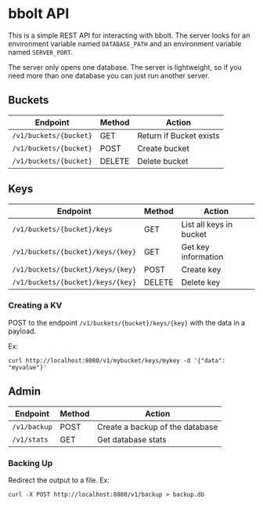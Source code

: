 # bbolt API

This is a simple REST API for interacting with bbolt. The server looks for an environment variable named `DATABASE_PATH`
 and an environment variable named `SERVER_PORT`.

The server only opens one database. The server is lightweight, so if you need more than one database you can just run
another server.

## Buckets

|Endpoint|Method|Action|
|--------|------|------|
|`/v1/buckets/{bucket}`| GET | Return if Bucket exists|
|`/v1/buckets/{bucket}`| POST | Create bucket|
|`/v1/buckets/{bucket}`| DELETE | Delete bucket |

## Keys
|Endpoint|Method|Action|
|--------|------|------|
|`/v1/buckets/{bucket}/keys` | GET | List all keys in bucket |
|`/v1/buckets/{bucket}/keys/{key}`| GET | Get key information |
|`/v1/buckets/{bucket}/keys/{key}` | POST | Create key |
|`/v1/buckets/{bucket}/keys/{key}` | DELETE | Delete key|


### Creating a  KV
POST to the endpoint `/v1/buckets/{bucket}/keys/{key}` with the data in a payload.

Ex:

`curl http://localhost:8080/v1/mybucket/keys/mykey -d '{"data": "myvalue"}'`

## Admin

|Endpoint|Method|Action|
|--------|------|------|
|`/v1/backup`| POST | Create a backup of the database|
|`/v1/stats` | GET | Get database stats |

### Backing Up

Redirect the output to a file. Ex:

`curl -X POST http://localhost:8080/v1/backup > backup.db`